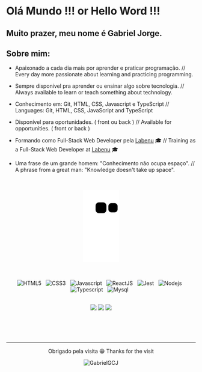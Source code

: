 <div backgrond-color="white">

<h1 color="green"> Olá Mundo !!! or Hello Word !!! </h1>

<h2> Muito prazer, meu nome é Gabriel Jorge. </h2>

</div>

<h2 color="green"> Sobre mim: </h2>

- Apaixonado a cada dia mais por aprender e praticar programação. // Every day more passionate about learning and practicing programming.

- Sempre disponivel pra aprender ou ensinar algo sobre tecnologia. // Always available to learn or teach something about technology.

- Conhecimento em: Git, HTML, CSS, Javascript e TypeScript // Languages: Git, HTML, CSS, JavaScript and TypeScript

- Disponível para oportunidades. ( front ou back ) // Available for opportunities. ( front or back )

- Formando como Full-Stack Web Developer pela [Labenu](https://www.labenu.com.br/) 🎓 // Training as a Full-Stack Web Developer at [Labenu](https://www.labenu.com.br/) 🎓

- Uma frase de um grande homem: "Conhecimento não ocupa espaço". // A phrase from a great man: "Knowledge doesn't take up space".

<br>

   <div align="center">  
 
  ![Snake animation](https://github.com/rafaballerini/rafaballerini/blob/output/github-contribution-grid-snake.svg) 
 
   </div>
   
<br>

<div align="center"> 
 
 
  ![HTML5](https://img.shields.io/badge/HTML5-E34F26?style=for-the-badge&logo=html5&logoColor=white)
  &nbsp;
  ![CSS3](https://img.shields.io/badge/CSS3-1572B6?style=for-the-badge&logo=css3&logoColor=white)
  &nbsp;
  ![Javascript](https://img.shields.io/badge/JavaScript-F7DF1E?style=for-the-badge&logo=javascript&logoColor=black)
  &nbsp;
  ![ReactJS](https://img.shields.io/badge/ReactJs-61DAFB?style=for-the-badge&logo=react&logoColor=35495E)
  &nbsp;
  ![Jest](https://img.shields.io/badge/Jest-563D7C?style=for-the-badge&logo=jest&logoColor=white)
  &nbsp;
  ![Nodejs](https://img.shields.io/badge/NodeJs-61DAFB?style=for-the-badge&logo=node&logoColor=35495E)
  &nbsp;
  ![Typescript](https://img.shields.io/badge/Typescript-35495E?style=for-the-badge&logo=typescript&logoColor=white)
  &nbsp;
  ![Mysql](https://img.shields.io/badge/Mysql-E34F26?style=for-the-badge&logo=mysql&logoColor=white)
  &nbsp;
</div>
   
<br>


 
 
 <div align="center"> 
  <a href="https://www.linkedin.com/in/gabriel-jorge-67635b221" target="_blank"><img src="https://img.shields.io/badge/-LinkedIn-%230077B5?style=for-the-badge&logo=linkedin&logoColor=white" target="_blank"></a>
  <a href = "mailto:gabriel.ggcj@gmail.com"><img src="https://img.shields.io/badge/-Gmail-%23333?style=for-the-badge&logo=gmail&logoColor=white" target="_blank"></a>
  <a href="https://www.instagram.com/gabrielx333/" target="_blank"><img src="https://img.shields.io/badge/-Instagram-%23E4405F?style=for-the-badge&logo=instagram&logoColor=white" target="_blank"></a> 
  
  
</div> 
 

<br>

<br>
<!-- 

<div style="display:flex">
 <div align="center">
  <a href="https://github.com/GabrielGCJ">
  <img height="180em" src="https://github-readme-stats.vercel.app/api?username=GabrielGCJ&show_icons=true&theme=dracula&include_all_commits=true&count_private=true"/>
  <img height="180em" src="https://github-readme-stats.vercel.app/api/top-langs/?username=GabrielGCJ&layout=compact&langs_count=16&theme=dracula"/>
</div>
  
</div>
 -->
<br>

<br>


<hr />

<div align='center'>
<p> Obrigado pela visita 😁 Thanks for the visit </p>
  <img src="https://komarev.com/ghpvc/?username=GabrielGCJ&color=blueviolet&label=profile+views" alt="GabrielGCJ" />
</div>



